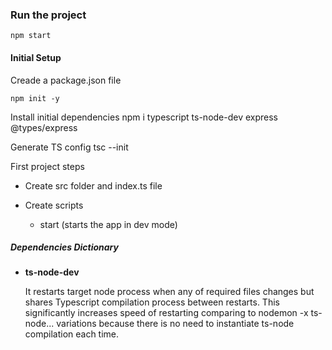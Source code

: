 
### Run the project
    npm start

#### Initial Setup
Creade a package.json file

    npm init -y

Install initial dependencies
    npm i typescript ts-node-dev express @types/express

Generate TS config
    tsc --init

First project steps

  * Create src folder and index.ts file
  * Create scripts

    + start (starts the app in dev mode)

##### Dependencies Dictionary
* **ts-node-dev**

  It restarts target node process when any of required files changes but shares Typescript compilation process between restarts. This significantly increases speed of restarting comparing to nodemon -x ts-node... variations because there is no need to instantiate ts-node compilation each time.
